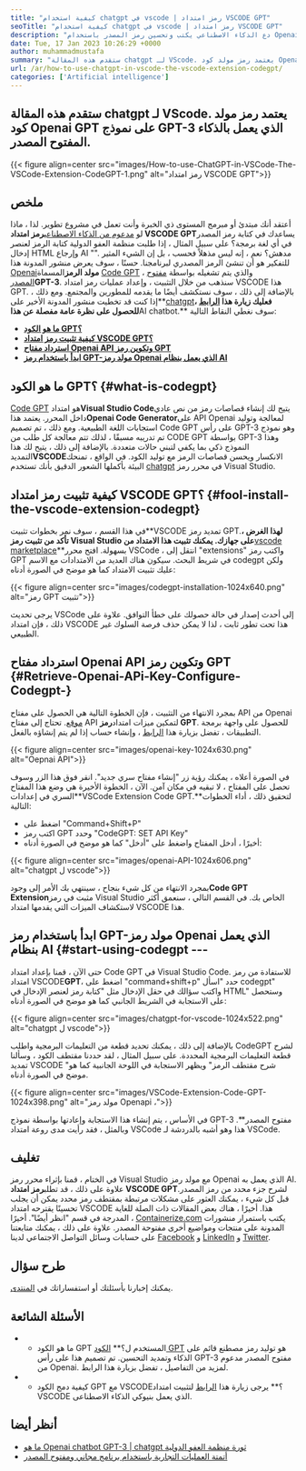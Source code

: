 ```yaml
---
title: "كيفية استخدام chatgpt في vscode | رمز امتداد VSCODE GPT" 
seoTitle: "كيفية استخدام chatgpt في vscode | رمز امتداد VSCODE GPT" 
description: "دع الذكاء الاصطناعي يكتب وتحسين رمز المصدر باستخدام Openai API. يتم تشغيل رمز امتداد VSCODE GPT بواسطة GPT-3 وهو نموذج NLP مفتوح المصدر." 
date: Tue, 17 Jan 2023 10:26:29 +0000
author: muhammadmustafa
summary: "ستقدم هذه المقالة chatgpt لـ VScode. يعتمد رمز مولد كود Openai GPT على نموذج GPT-3 الذي يعمل بالذكاء المفتوح المصدر." 
url: /ar/how-to-use-chatgpt-in-vscode-the-vscode-extension-codegpt/
categories: ['Artificial intelligence']
---
```


## **ستقدم هذه المقالة chatgpt لـ VScode. يعتمد رمز مولد كود Openai GPT على نموذج GPT-3 الذي يعمل بالذكاء المفتوح المصدر.**

{{< figure align=center src="images/How-to-use-ChatGPT-in-VSCode-The-VSCode-Extension-CodeGPT-1.png" alt="رمز امتداد VSCODE GPT">}}


## ملخص
أعتقد أنك مبتدئ أو مبرمج المستوى ذي الخبرة وأنت تعمل في مشروع تطوير. لذا ، ماذا لو [مدعوم من الذكاء الاصطناعي][1]**رمز امتداد VSCODE GPT**يساعدك في كتابة رمز المصدر في أي لغة برمجة؟ على سبيل المثال ، إذا طلبت منظمة العفو الدولية كتابة الرمز لعنصر إدخال HTML وإرجاع AI "". مدهش؟
نعم ، إنه ليس مذهلاً فحسب ، بل إن الشيء المثير للتفكير هو أن تنشئ الرمز المصدري لبرنامجنا. حسنًا ، سوف يعرض منشور المدونة هذا [Openai][2]**مولد الرمز**المسماة [Code GPT][3] ، والذي يتم تشغيله بواسطة [مفتوح المصدر][4]**GPT-3**. سنذهب من خلال التثبيت ، وإعداد عمليات رمز امتداد VSCODE هذا GPT. بالإضافة إلى ذلك ، سوف نستكشف أيضًا ما يقدمه للمطورين والمجتمع. ومع ذلك ، إذا كنت قد تخطيت منشور المدونة الأخير على**[chatgpt][5]**، فعليك زيارة هذا [الرابط][6] للحصول على نظرة عامة مفصلة عن هذا**AI chatbot.**
سوف نغطي النقاط التالية:
* [**ما هو الكود GPT؟**][7]
* [**كيفية تثبيت رمز امتداد VSCODE GPT؟**][8]
* [**استرداد مفتاح Openai API وتكوين رمز GPT**][9]
* [**ابدأ باستخدام رمز GPT-مولد رمز Openai الذي يعمل بنظام AI**][10]

## ما هو الكود GPT؟   {#what-is-codegpt}
[Code GPT][3] هو امتداد**Visual Studio Code**يتيح لك إنشاء قصاصات رمز من نص عادي داخل المحرر. يعتمد هذا**Openai Code Generator**على API Openai لمعالجة وتوليد استجابات اللغة الطبيعية. ومع ذلك ، تم تصميم Code GPT على رأس GPT-3 وهو نموذج تم تدريبه مسبقًا ، لذلك تتم معالجة كل طلب من CODE GPT بواسطة GPT-3 وهذا النموذج ذكي بما يكفي لتبني حالات متعددة. بالإضافة إلى ذلك ، يتيح لك هذا التمديد**VSCODE**الانكسار ويحسن قصاصات الرمز مع توليد الكود. في الواقع ، تمنحك البيئة بأكملها الشعور الدقيق بأنك تستخدم [chatgpt][11] في محرر رمز Visual Studio.

## كيفية تثبيت رمز امتداد VSCODE GPT؟   {#fool-install-the-vscode-extension-codegpt}
في هذا القسم ، سوف نمر بخطوات تثبيت**VSCODE تمديد رمز GPT.**لهذا الغرض ، تأكد من تثبيت رمز Visual Studio على جهازك. يمكنك تثبيت هذا الامتداد من**[vscode marketplace][12]**بسهولة.
افتح محرر VSCode ، انتقل إلى "extensions" واكتب رمز GPT في شريط البحث. سيكون هناك العديد من الامتدادات مع الاسم codegpt ولكن عليك تثبيت الامتداد كما هو موضح في الصورة أدناه:

{{< figure align=center src="images/codegpt-installation-1024x640.png" alt="رمز GPT تثبيت">}}

يرجى تحديث VSCode إلى أحدث إصدار في حالة حصولك على خطأ التوافق. علاوة على ذلك ، فإن امتداد VSCODE هذا تحت تطور ثابت ، لذا لا يمكن حذف فرصة السلوك غير الطبيعي.

## استرداد مفتاح Openai API وتكوين رمز GPT   {#Retrieve-Openai-APi-Key-Configure-Codegpt-}
بمجرد الانتهاء من التثبيت ، فإن الخطوة التالية هي الحصول على مفتاح API من Openai [موقع][13]. تحتاج إلى مفتاح API لتمكين ميزات امتداد**رمز GPT**. للحصول على واجهة برمجة التطبيقات ، تفضل بزيارة هذا [الرابط][13] ، وإنشاء حساب إذا لم يتم إنشاؤه بالفعل.

{{< figure align=center src="images/openai-key-1024x630.png" alt="Oepnai API">}}

في الصورة أعلاه ، يمكنك رؤية زر "إنشاء مفتاح سري جديد". انقر فوق هذا الزر وسوف تحصل على المفتاح ، لا تبقيه في مكان آمن. الآن ، الخطوة الأخيرة هي وضع هذا المفتاح السري في إعدادات**VSCode Extension Code GPT.**لتحقيق ذلك ، أداء الخطوات التالية:
  * اضغط على "Command+Shift+P"
  * اكتب رمز GPT وحدد "CodeGPT: SET API Key"
  * أخيرًا ، أدخل المفتاح واضغط على "أدخل" كما هو موضح في الصورة أدناه:

{{< figure align=center src="images/openai-API-1024x606.png" alt="chatgpt ل vscode">}}

بمجرد الانتهاء من كل شيء بنجاح ، سينتهي بك الأمر إلى وجود**Code GPT Extension**مثبت في رمز Visual Studio الخاص بك. في القسم التالي ، سنعمق أكثر لاستكشاف الميزات التي يقدمها امتداد VSCODE هذا.

## ابدأ باستخدام رمز GPT-مولد رمز Openai الذي يعمل بنظام AI   {#start-using-codegpt ---
حتى الآن ، قمنا بإعداد امتداد Code GPT في Visual Studio Code. للاستفادة من رمز امتداد VSCODE**GPT**، اضغط على "command+shift+p" حدد "اسأل codegpt" واكتب سؤالك في حقل الإدخال مثل "كتابة رمز لعنصر الإدخال في HTML" وستحصل على الاستجابة في الشريط الجانبي كما هو موضح في الصورة أدناه:

{{< figure align=center src="images/chatgpt-for-vscode-1024x522.png" alt="chatgpt ل vscode">}}

بالإضافة إلى ذلك ، يمكنك تحديد قطعة من التعليمات البرمجية واطلب CodeGPT لشرح قطعة التعليمات البرمجية المحددة. على سبيل المثال ، لقد حددنا مقتطف الكود ، وسألنا تمديد VSCODE "شرح مقتطف الرمز" ويظهر الاستجابة في اللوحة الجانبية كما هو موضح في الصورة أدناه.

{{< figure align=center src="images/VSCode-Extension-Code-GPT-1024x398.png" alt="مولد رمز Openapi ،">}}

في الأساس ، يتم إنشاء هذا الاستجابة وإعادتها بواسطة نموذج GPT-3 مفتوح المصدر**. وبالمثل ، فقد رأيت مدى روعة امتداد VSCode هذا وهو أشبه بالدردشة لـ VSCode.

## تغليف
في الختام ، قمنا بإثراء محرر رمز Visual Studio مع مولد رمز Openai الذي يعمل به AI. علاوة على ذلك ، قد تطلب**رمز امتداد VSCODE GPT**لشرح جزء محدد من رمز المصدر. قبل كل شيء ، يمكنك العثور على مشكلات مرتبطة بمقتطف رمز محدد يمكن أن يجلب تحسينًا يقترحه امتداد VSCODE هذا. أخيرًا ، هناك بعض المقالات ذات الصلة للغاية المدرجة في قسم "انظر أيضًا".
أخيرًا ، [Containerize.com][4] يكتب باستمرار منشورات المدونة على منتجات ومواضيع أخرى مفتوحة المصدر. علاوة على ذلك ، يمكنك متابعتنا على حسابات وسائل التواصل الاجتماعي لدينا [Facebook][14] و [LinkedIn][15] و [Twitter][16].

## طرح سؤال
يمكنك إخبارنا بأسئلتك أو استفساراتك في [المنتدى][17].

## الأسئلة الشائعة
* * ما هو الكود GPT المستخدم ل؟**
[الكود GPT][3] هو توليد رمز مصطنع قائم على الذكاء وتمديد التحسين. تم تصميم هذا على رأس GPT-3 مفتوح المصدر مدعوم من Openai. لمزيد من التفاصيل ، تفضل بزيارة هذا الرابط.
* * كيفية دمج الكود GPT مع VSCODE؟**
يرجى زيارة هذا [الرابط][9] لتثبيت امتداد VSCODE الذي يعمل بنيوكي الذكاء الاصطناعى.

## أنظر أيضا
  * [ما هو Openai chatbot GPT-3 | chatgpt ثورة منظمة العفو الدولية][6]
  * [أتمتة العمليات التجارية باستخدام برنامج مجاني ومفتوح المصدر][18]

  
[1]: https://blog.containerize.com/category/artificial-intelligence/
[2]: https://openai.com/
[3]: https://marketplace.visualstudio.com/items?itemName=timkmecl.codegpt3
[4]: https://www.containerize.com/
[5]: https://en.wikipedia.org/wiki/GPT-3
[6]: https://blog.containerize.com/artificial-intelligence/what-is-openai-chatbot-gpt-3-chatgpt-an-ai-revolution/
[7]: #What-is-CodeGPT
[8]: #How-to-install-the-VSCode-extension-CodeGPT
[9]: #Retrieve-OpenAI-API-Key-configure-CodeGPT-
[10]: #Start-using-CodeGPT---an-AI-Powered-OpenAI-Code-Generator
[11]: https://openai.com/blog/chatgpt/
[12]: https://marketplace.visualstudio.com/vscode
[13]: https://beta.openai.com/account/api-keys
[14]: https://web.facebook.com/containerize
[15]: https://www.linkedin.com/company/containerize/
[16]: https://twitter.com/containerize_co
[17]: https://forum.containerize.com/
[18]: https://blog.containerize.com/blogging/automate-business-operations-using-open-source-software/
